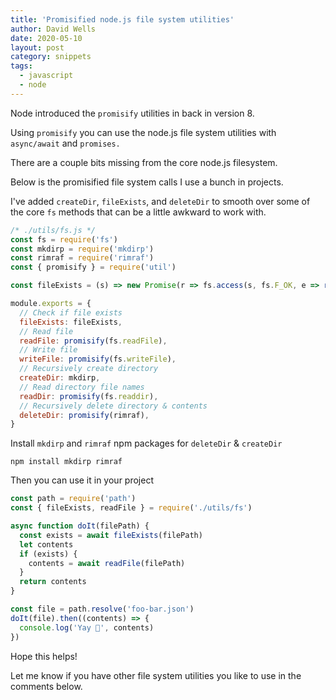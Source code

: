 ```yaml
---
title: 'Promisified node.js file system utilities'
author: David Wells
date: 2020-05-10
layout: post
category: snippets
tags:
  - javascript
  - node
---
```


Node introduced the `promisify` utilities in back in version 8.

Using `promisify` you can use the node.js file system utilities with `async/await` and `promises.`

There are a couple bits missing from the core node.js filesystem.

Below is the promisified file system calls I use a bunch in projects.

I've added `createDir`, `fileExists`, and `deleteDir` to smooth over some of the core `fs` methods that can be a little awkward to work with.

```js
/* ./utils/fs.js */
const fs = require('fs')
const mkdirp = require('mkdirp')
const rimraf = require('rimraf')
const { promisify } = require('util')

const fileExists = (s) => new Promise(r => fs.access(s, fs.F_OK, e => r(!e)))

module.exports = {
  // Check if file exists
  fileExists: fileExists,
  // Read file
  readFile: promisify(fs.readFile),
  // Write file
  writeFile: promisify(fs.writeFile),
  // Recursively create directory
  createDir: mkdirp,
  // Read directory file names
  readDir: promisify(fs.readdir),
  // Recursively delete directory & contents
  deleteDir: promisify(rimraf),
}
```

Install `mkdirp` and `rimraf` npm packages for `deleteDir` & `createDir`

```
npm install mkdirp rimraf
```

Then you can use it in your project

```js
const path = require('path')
const { fileExists, readFile } = require('./utils/fs')

async function doIt(filePath) {
  const exists = await fileExists(filePath)  
  let contents
  if (exists) {
    contents = await readFile(filePath)
  }
  return contents
}

const file = path.resolve('foo-bar.json')
doIt(file).then((contents) => {
  console.log('Yay 🎉', contents)
})
```

Hope this helps!

Let me know if you have other file system utilities you like to use in the comments below.
